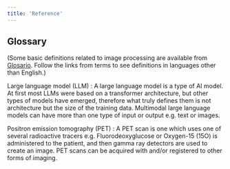 ```yaml
---
title: 'Reference'
---
```


## Glossary



(Some basic definitions related to image processing are available  from [Glosario](https://glosario.carpentries.org).
Follow the links from terms to see definitions in languages other than English.)



Large language model (LLM)
:   A large language model is a type of AI model. At first most LLMs were based on a transformer architecture, but other types of models have emerged, therefore what truly defines them is not architecture but the size of the training data. Multimodal large language models can have more than one type of input or output e.g. text or images.

Positron emission tomography (PET)
:    A PET scan is one which uses one of several radioactive tracers e.g. Fluorodeoxyglucose or 
Oxygen-15 (15O) is administered to the patient, and then gamma ray detectors are used to create an image. PET scans can be acquired with and/or registered to other forms of imaging. 


